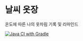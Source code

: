 # 날씨 옷장
온도에 따른 나의 옷차림 기록 및 리마인드

[![Java CI with Gradle](https://github.com/OpenSource22-2/WeatherCloset-Server/actions/workflows/gradle.yml/badge.svg)](https://github.com/OpenSource22-2/WeatherCloset-Server/actions/workflows/gradle.yml)
